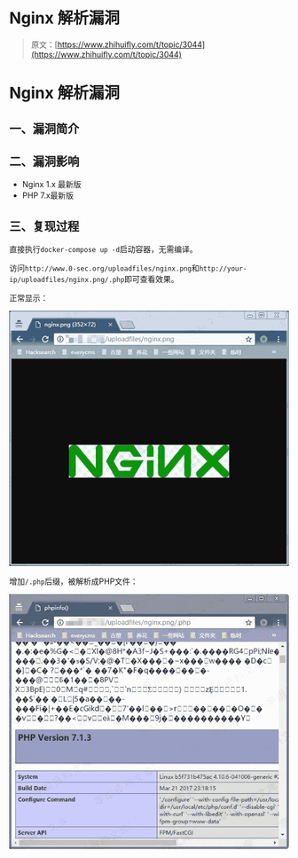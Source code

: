 # Nginx 解析漏洞

> 原文：[https://www.zhihuifly.com/t/topic/3044](https://www.zhihuifly.com/t/topic/3044)

# Nginx 解析漏洞

## 一、漏洞简介

## 二、漏洞影响

*   Nginx 1.x 最新版
*   PHP 7.x最新版

## 三、复现过程

直接执行`docker-compose up -d`启动容器，无需编译。

访问`http://www.0-sec.org/uploadfiles/nginx.png`和`http://your-ip/uploadfiles/nginx.png/.php`即可查看效果。

正常显示：

![image](img/e5b16ef1eadc31905b5d0a73f11d87f3.png)

增加`/.php`后缀，被解析成PHP文件：

![image](img/f89437e8c8c68db110078af451130357.png)